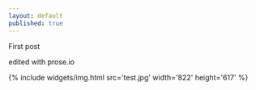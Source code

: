 ```yaml
---
layout: default
published: true
---
```


First post

edited with prose.io

{% include widgets/img.html src='test.jpg' width='822' height='617' %}
